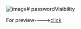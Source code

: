 ![image](https://github.com/sairamdondapatii/passwordVisibility/assets/140406418/698af31c-0564-4b33-b116-17d8a395d90e)# passwordVisibility

For preview---->[click](https://sairamdondapatii.github.io/passwordVisibility/)
